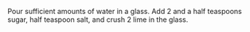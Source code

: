 Pour sufficient amounts of water in a glass. Add 2 and a half teaspoons sugar, half teaspoon salt, and crush 2 lime in the glass. 